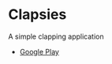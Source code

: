 # Clapsies

A simple clapping application

- [Google Play](https://play.google.com/store/apps/details?id=dev.sreeteja.appsies)